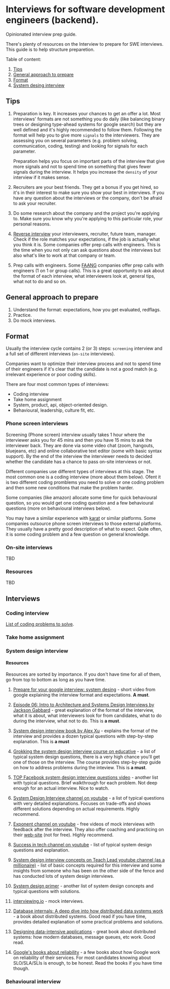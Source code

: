 # Interviews for software development engineers (backend).
Opinionated interview prep guide.

There's plenty of resources on the Interview to prepare for SWE interviews. This guide is to help structure preparetion.


Table of content:

1. [Tips](#tips)
2. [General approach to prepare](#general-approach-to-prepare)
3. [Format](#format)
4. [System desing interview](#system-design-interview)

## Tips

1. Preparation is key. It increases your chances to get an offer a lot. 
Most interviews' formats are not something you do daily (like balancing binary trees or designing type-ahead systems for google search) but they are well defined and it's highly recommended to follow them. Following the format will help you to give more `signals` to the interviewers. They are assessing you on several parameters (e.g. problem solving, communication, coding, testing) and looking for signals for each parameter. 

	Preparation helps you focus on important parts of the interview that give more signals and not to spend time on something that gives fewer signals during the interview. It helps you increase the `density` of your interview if it makes sense. 


2. Recruiters are your best friends. They get a bonus if you get hired, so it's in their interest to make sure you show your best in interviews. 
If you have any question about the interviews or the company, don't be afraid to ask your recruiter.

3. Do some research about the company and the project you're applying to. Make sure you know why you're applying to this particular role, your personal reasons.

4. [Reverse interview](https://blog.pragmaticengineer.com/reverse-interviewing/) your interviewers, recruiter, future team, manager. Check if the role matches your expectations, if the job is actually what you think it is.
Some companies offer prep calls with engineers. This is the time when you not only can ask questions about the interviews but also what's like to work at that company or team.

5. Prep calls with engineers. Some [FAANG](https://en.wikipedia.org/wiki/Big_Tech) companies offer prep calls with engineers (1 on 1 or group calls). This is a great opportunity to ask about the format of each interview, what interviewers look at, general tips, what not to do and so on.



## General approach to prepare

1. Understand the format: expectations, how you get evaluated, redflags.
2. Practice.
3. Do mock interviews.


## Format

Usually the interview cycle contains 2 (or 3) steps: `screening` interview and a full set of different interviews (`on-site` interviews).


Companies want to optimize their interview process and not to spend time of their engineers if it's clear that the candidate is not a good match (e.g. irrelevant experience or poor coding skills).


There are four most common types of interviews:
- Coding interview
- Take home assignment
- System, product, api, object-oriented design.
- Behavioural, leadership, culture fit, etc.

### Phone screen interviews

Screening (Phone screen) interview usually takes 1 hour where the interviewer asks you for 45 mins and then you have 15 mins to ask the interviewer back. They are done via some video chat (zoom, hangouts, bluejeans, etc) and online collaborative text editor (some with basic syntax support).
By the end of the interview the interviewer needs to decided whether the candidate has a chance to pass on-site interviews or not.

Different companies use different types of interviews at this stage.
The most common one is a coding interview (more about them below). Ofent it is two different coding promblems you need to solve or one coding problem and then some new conditions that make the problem harder. 

Some companies (like amazon) allocate some time for quick behavioural question, so you would get one coding question and a few behavioural questions (more on behavioural interviews below).

You may have a similar experience with [karat](https://karat.com/) or similar platforms. Some companies outsource phone screen interviews to those external platforms. They usually have a pretty good description of what to expect. Quite often, it is some coding problem and a few question on general knowledge.

### On-site interviews
TBD

### Resources
TBD

## Interviews

### Coding interview

[List of coding problems to solve](./CODING_PROBLEMS.MD).

### Take home assignment
### System design interview

#### Resources

Resources are sorted by importance. If you don't have time for all of them, go from top to bottom as long as you have time.


1. [Prepare for your google interview: system desing](https://www.youtube.com/watch?v=Gg318hR5JY0) - short video from google explaining the interview format and expectations. **A must**.

1. [Episode 06: Intro to Architecture and Systems Design Interviews by Jackson Gabbard](https://www.youtube.com/watch?v=ZgdS0EUmn70&list=PL73KFetZlkJSZ9vTDSJ1swZhe6CIYkqTL) - great explanation of the format of the interview, what it is about, what interviewers look for from candidates, what to do during the interview, what not to do. This is **a must**.

2. [System design interview book by Alex Xu](https://www.amazon.com/System-Design-Interview-insiders-Second/dp/B08CMF2CQF) - explains the format of the interview and provides a dozen typical questions with step-by-step explanation. This is **a must**

3. [Grokking the system design interview course on educative](https://www.educative.io/courses/grokking-the-system-design-interview) - a list of typical system design questions, there is a very high chance you'll get one of those on the interview. The course provides step-by-step guide on how to address problems during the inteview. This is **a must**.

4. [TOP Facebook system design interview questions video](https://www.youtube.com/watch?v=hykjbT5Z0oE&list=PLCfguwhZH5DnHl2yldI781yR6FAgky0Np) - another list with typical questions. Brief walkthrough for each problem. Not deep enough for an actual interview. Nice to watch.

5. [System Design Interview channel on youtube](https://www.youtube.com/channel/UC9vLsnF6QPYuH51njmIooCQ) - a list of typical questions with very detailed explanations. Focuses on trade-offs and shows different solutions depending on actual requirements. Highly recommend.

6. [Exponent channel on youtube](https://www.youtube.com/channel/UCjm_qVkCPjOVDz9BWjNqO9A) - free videos of mock interviews with feedback after the interview. They also offer coaching and practicing on their [web-site](https://www.tryexponent.com/) (not for free). Highly recommend.

7. [Success in tech channel on youtube](https://www.youtube.com/channel/UC-vYrOAmtrx9sBzJAf3x_xw) - list of typical system design questions and explanation.

8. [System design interview concepts on Teach Lead youtube channel (as a millionaire)](https://www.youtube.com/watch?v=REB_eGHK_P4) - list of basic concepts required for this interview and some insights from someone who has been on the other side of the fence and has conducted lots of system design interviews.

9. [System design primer](https://github.com/donnemartin/system-design-primer) - another list of system design concepts and typical questions with solutions.

10. [interviewing.io](https://interviewing.io/) - mock interviews.

11. [Database internals: A deep dive into how distributed data systems work](https://www.amazon.com/Database-Internals-Deep-Distributed-Systems/dp/1492040347) - a book about distributed systems. Good read if you have time, provides detailed explanation of some practical problems and solutions.

12. [Designing data-intensive applications](https://dataintensive.net/) - great book about distributed systems: how modern databases, message queues, etc work. Good read.

13. [Google's books about reliability](https://sre.google/books/) - a few books about how Google work on reliability of their services. For most candidates knowing about SLO/SLA/SLIs is enough, to be honest. Read the books if you have time though.

### Behavioural interview
